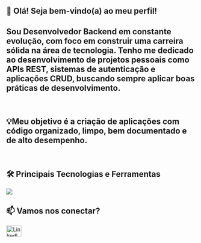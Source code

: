 ## 👋 Olá! Seja bem-vindo(a) ao meu perfil!

## Sou Desenvolvedor Backend em constante evolução, com foco em construir uma carreira sólida na área de tecnologia. Tenho me dedicado ao desenvolvimento de projetos pessoais como APIs REST, sistemas de autenticação e aplicações CRUD, buscando sempre aplicar boas práticas de desenvolvimento.
<br>

## 💡Meu objetivo  é a criação de aplicações com código organizado, limpo, bem documentado e de alto desempenho.
<br>

## 🛠️ Principais Tecnologias e Ferramentas
<p align="left">
  <a href="https://skillicons.dev">
    <img src="https://skillicons.dev/icons?i=java,pytyhon,javascript,html,css,git,github" />
  </a>
  
</p>

## 📫 Vamos nos conectar?

<p align="left">
  <a href="https://www.linkedin.com/in/guilherme-carmo-tavares-715469310/" target="_blank" rel="noopener noreferrer">
    <img align="center" src="https://raw.githubusercontent.com/rahuldkjain/github-profile-readme-generator/master/src/images/icons/Social/linked-in-alt.svg" alt="LinkedIn" height="30" width="40" />
  </a>
</p>
